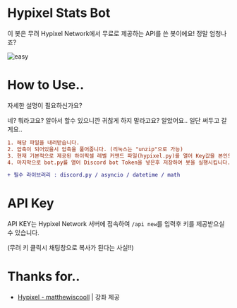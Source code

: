 # Hypixel Stats Bot
이 봇은 무려 Hypixel Network에서 무료로 제공하는 API를 쓴 봇이에요! 정말 엄청나죠?

![easy](https://postfiles.pstatic.net/20141206_15/qw1460_1417862647136v4bT7_JPEG/KakaoTalk_20141206_192046504.jpg?type=w1)

# How to Use..
자세한 설명이 필요하신가요?

네? 뭐라고요? 알아서 할수 있으니깐 귀찮게 하지 말라고요? 알았어요.. 일단 써두고 갈게요..

```diff
1. 해당 파일을 내려받습니다.
2. 압축이 되어있을시 압축을 풀어줍니다. (리눅스는 "unzip"으로 가능)
3. 현재 기본적으로 제공된 하이픽셀 레벨 커맨드 파일(hypixel.py)를 열어 Key값을 본인의 API 값으로 바꿔준다음 Ctrl+S를 눌러 저장합니다.
4. 마지막으로 bot.py를 열어 Discord bot Token을 넣은후 저장하여 봇을 실행시킵니다.

+ 필수 라이브러리 : discord.py / asyncio / datetime / math
```

# API Key
API KEY는 Hypixel Network 서버에 접속하여 `/api new`를 입력후 키를 제공받으실수 있습니다.

(무려 키 클릭시 채팅창으로 복사가 된다는 사실!!)

# Thanks for..
- [Hypixel - matthewiscooll](https://hypixel.net/threads/guide-create-a-simple-player-stats-discord-bot.2843073/) | 강좌 제공
